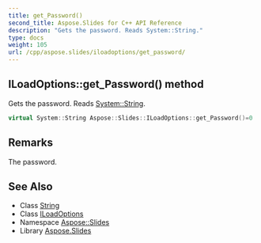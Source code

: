 ```yaml
---
title: get_Password()
second_title: Aspose.Slides for C++ API Reference
description: "Gets the password. Reads System::String."
type: docs
weight: 105
url: /cpp/aspose.slides/iloadoptions/get_password/
---
```

## ILoadOptions::get_Password() method


Gets the password. Reads [System::String](../../../system/string/).

```cpp
virtual System::String Aspose::Slides::ILoadOptions::get_Password()=0
```

## Remarks


The password. 
## See Also

* Class [String](../../system/string/)
* Class [ILoadOptions](./)
* Namespace [Aspose::Slides](../)
* Library [Aspose.Slides](../../)